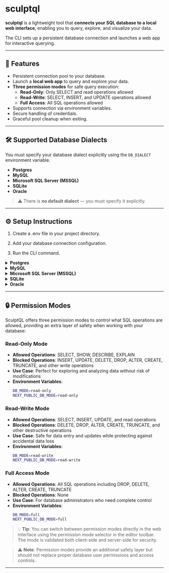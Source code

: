 # sculptql

**sculptql** is a lightweight tool that **connects your SQL database to a local web interface**, enabling you to query, explore, and visualize your data.  

The CLI sets up a persistent database connection and launches a web app for interactive querying.

---

## 🚀 Features

- Persistent connection pool to your database.
- Launch a **local web app** to query and explore your data.
- **Three permission modes** for safe query execution:
  - **Read-Only**: Only SELECT and read operations allowed
  - **Read-Write**: SELECT, INSERT, and UPDATE operations allowed
  - **Full Access**: All SQL operations allowed
- Supports connection via environment variables.
- Secure handling of credentials.
- Graceful pool cleanup when exiting.

---

## 🛠️ Supported Database Dialects

You must specify your database dialect explicitly using the `DB_DIALECT` environment variable.

- **Postgres** 
- **MySQL** 
- **Microsoft SQL Server (MSSQL)** 
- **SQLite** 
- **Oracle**

> ⚠️ There is **no default dialect** — you must specify it explicitly.

---

## ⚙️ Setup Instructions

1. Create a .env file in your project directory.

2. Add your database connection configuration.

3. Run the CLI command.

<details> <summary><strong>Postgres</strong></summary>
DB_DIALECT=postgres
DB_HOST=localhost
DB_PORT=5432
DB_DATABASE=mydb
DB_USER=myuser
DB_PASSWORD=mypassword
PORT=3000
</details> 

<details>   
<summary><strong>MySQL</strong></summary>

```bash
DB_DIALECT=mysql
DB_HOST=localhost
DB_PORT=3306
DB_DATABASE=mydb
DB_USER=myuser
DB_PASSWORD=mypassword
PORT=3000
```

**MySQL Setup Notes:**
- Ensure your MySQL server is running and accessible
- Both local and remote MySQL servers are supported
- SSL connections are supported but not required for local development

**Quick MySQL Setup:**
```bash
# Copy the example configuration
cp env.mysql.example .env

# Edit with your MySQL credentials
nano .env

# Start the application
npm run dev
```

</details> 

<details> 
<summary><strong>Microsoft SQL Server (MSSQL)</strong></summary>

```bash
DB_DIALECT=mssql
DB_HOST=localhost
DB_PORT=1433
DB_DATABASE=mydb
DB_USER=myuser
DB_PASSWORD=mypassword
PORT=3000
```

**SQL Server Setup Notes:**
- Ensure your SQL Server is running and accessible

</details> 

<details> 
<summary><strong>SQLite</strong></summary>

```bash
DB_DIALECT=sqlite
DB_FILE=./data/example.db
PORT=3000
```

**SQLite Setup Notes:**
- SQLite uses a file-based database, so no server setup is required
- You can use either `DB_FILE` or `DB_DATABASE` environment variable
- The database file will be created automatically if it doesn't exist
- Perfect for development, testing, and small applications

**Quick SQLite Setup:**
```bash
# Copy the example configuration
cp env.sqlite.example .env

# Create a sample database
mkdir -p data
sqlite3 data/example.db "CREATE TABLE users (id INTEGER PRIMARY KEY, name TEXT, email TEXT);"
sqlite3 data/example.db "INSERT INTO users (name, email) VALUES ('John Doe', 'john@example.com');"

# Start the application
npm run dev
```

</details> 

<details> 
<summary><strong>Oracle</strong></summary>

```bash
DB_DIALECT=oracle
DB_HOST=localhost
DB_PORT=1521
DB_DATABASE=your_database_name
DB_USER=your_oracle_user
DB_PASSWORD=your_oracle_password
PORT=3000
```

**Oracle Setup Notes:**
- Ensure your Oracle database is running and accessible
- The user must have SELECT, INSERT, UPDATE, DELETE privileges on the database
- For schema introspection, the user needs access to USER_TABLES, USER_TAB_COLUMNS, etc.
- Oracle Instant Client may be required for the oracledb driver
- The connectString format is: host:port/service_name or host:port:sid

**Quick Oracle Setup:**
```bash
# Copy the example configuration
cp env.oracle.example .env

# Edit with your Oracle credentials
nano .env

# Start the application
npm run dev
```

</details> 

---

## 🔒 Permission Modes

SculptQL offers three permission modes to control what SQL operations are allowed, providing an extra layer of safety when working with your database:

### Read-Only Mode
- **Allowed Operations**: SELECT, SHOW, DESCRIBE, EXPLAIN
- **Blocked Operations**: INSERT, UPDATE, DELETE, DROP, ALTER, CREATE, TRUNCATE, and other write operations
- **Use Case**: Perfect for exploring and analyzing data without risk of modifications
- **Environment Variables**:
  ```bash
  DB_MODE=read-only
  NEXT_PUBLIC_DB_MODE=read-only
  ```

### Read-Write Mode
- **Allowed Operations**: SELECT, INSERT, UPDATE, and read operations
- **Blocked Operations**: DELETE, DROP, ALTER, CREATE, TRUNCATE, and other destructive operations
- **Use Case**: Safe for data entry and updates while protecting against accidental data loss
- **Environment Variables**:
  ```bash
  DB_MODE=read-write
  NEXT_PUBLIC_DB_MODE=read-write
  ```

### Full Access Mode
- **Allowed Operations**: All SQL operations including DROP, DELETE, ALTER, CREATE, TRUNCATE
- **Blocked Operations**: None
- **Use Case**: For database administrators who need complete control
- **Environment Variables**:
  ```bash
  DB_MODE=full
  NEXT_PUBLIC_DB_MODE=full
  ```

> 💡 **Tip**: You can switch between permission modes directly in the web interface using the permission mode selector in the editor toolbar. The mode is validated both client-side and server-side for security.

> ⚠️ **Note**: Permission modes provide an additional safety layer but should not replace proper database user permissions and access controls.

---
